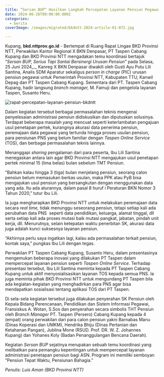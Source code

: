 ```yaml
---
title: “Sersan BUP” Hasilkan Langkah Percepatan Layanan Pensiun Pegawai
date: 2024-06-26T00:00:00.000Z
categories:
  - berita
coverImage: /images/migrated/bkdntt-2024-article-01-072.jpg

---
```


Kupang, **bkd.nttprov.go.id** - Bertempat di Ruang Rapat Lingae BKD Provinsi NTT, Perwakilan Kantor Regional X BKN Denpasar, PT Taspen Cabang Kupang dan BKD Provinsi NTT mengadakan temu koordinasi bertajuk “*Sersan BUP, Serius Tapi Santai Bersinergi Urusan Pensiun”* pada Selasa, 25 Juni 2024\_.\_ Kanreg X BKN Denpasar diwakili oleh Gusti Ayu Putu Lili Santina, Analis SDM Aparatur sekaligus *person in charge* (PIC) urusan pensiun pegawai untuk Pemerintah Provinsi NTT, Kabupaten TTU, Kanwil Depag dan PT Taspen Cabang Kupang. Sementara dari PT. Taspen Cabang Kupang, hadir langsung *branch manager,* M. Famuji dan pengelola layanan Taspen, Susanto Heru.

![rapat-percepatan-layanan-pensiun-bkdntt](https://bkd.nttprov.go.id/web/wp-content/uploads/2024/07/bkdntt-2024-article-01-07.jpg)

Dalam kegiatan tersebut berbagai permasalahan teknis mengenai penyelesaian administrasi pensiun didiskusikan dan diputuskan solusinya. Terdapat beberapa masalah yang mencuat seperti keterlambatan pengajuan usul penetapan pertek, kurangnya akurasi data penerima pensiun, peremajaan data pegawai yang tertunda hingga proses usulan pensiun, para pensiunan PNS yang belum familiar dengan *Taspen Online Service* (TOS), dan berbagai permasalahan teknis lainnya.

Menanggapi *­sharing* pengalaman dari para peserta, Ibu Lili Santina menegaskan antara lain agar BKD Provinsi NTT mengajukan usul penetapan pertek minimal 15 (lima belas) bulan sebelum TMT Pensiun.

“Bahkan kalau hingga 3 (tiga) bulan menjelang pensiun, seorang calon pensiun belum memasukan berkas usulan, maka PPK atau PyB bisa mengajukan usul pensiun yang bersangkutan dengan menggunakan data yang ada. Itu ada aturannya, dalam pasal 8 huruf i Peraturan BKN Nomor 3 Tahun 2020,” tutur Ibu Lili.

Ia juga mengharapkan BKD Provinsi NTT untuk melakukan peremajaan data secara *real time,* tidak menunggu seseorang pensiun, tetapi setiap kali ada perubahan data PNS  seperti data pendidikan, keluarga, alamat tinggal, dll serta setiap kali ada proses mutasi baik mutasi pangkat, jabatan, pindah unit kerja, dll. Menurutnya, selain ketepatan waktu penerbitan SK, akurasi data juga adalah kunci suksesnya layanan pensiun.

“Akhirnya perlu saya ingatkan lagi, kalau ada permasalahan terkait pensiun, kontak saya,” pungkas Ibu Lili dengan tegas.

Perwakilan PT Taspen Cabang Kupang, Susanto Heru, dalam presentasinya mengemukan beberapa inovasi yang dilakukan PT Taspen dalam mempercepat layanan pensiun seperti *Taspen Online Service*. Terhadap presentasi tersebut, Ibu Lili Santina meminta kepada PT Taspen Cabang Kupang untuk aktif menyosialisasikan layanan TOS kepada semua PNS. Ia juga meminta pihak BKD Provinsi NTT untuk mengundang PT Taspen bila ada kegiatan-kegiatan yang menghadirkan para PNS agar bisa mendapatkan sosialisasi tentang aplikasi TOS dari PT Taspen.

Di sela-sela kegiatan tersebut juga dilakukan penyerahan SK Pensiun oleh Kepala Bidang Perencanaan, Pendidikan dan Sistem Informasi Pegawai, Fransiskus A. Wotan, S.Sos dan penyerahan secara simbolis THT Pensiun oleh *Branch Manager* PT. Taspen (Persero) Cabang Kupang kepada 4 (empat) orang perwakilan dari para calon pensiun yakni Barnabas Manu (Dinas Koperasi dan UMKM), Hendrika Bhiju (Dinas Pertanian dan Ketahanan Pangan), Jublina Mone (RSUD. Prof. DR. W. Z. Johannes Kupang) dan Yohanes Koly (Badan Penanggulangan Bencana Daerah).

Kegiatan *Sersan BUP* sejatinya merupakan sebuah temu koordinasi yang melibatkan para pemangku kepentingan untuk mempercepat layanan administrasi penetapan pensiun bagi ASN. Program ini memiliki semboyan “Pensiun Tepat Waktu, Pensiunan Bahagia.”

*Penulis: Luis Aman (BKD Provinsi NTT)*
